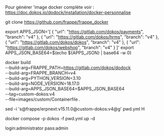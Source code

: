 Pour générer 'image docker complète voir : https://doc.dokos.io/dodock/installation/docker-personnalise


git clone https://github.com/frappe/frappe_docker

export APPS_JSON='[
    {
        "url": "https://gitlab.com/dokos/payments",
        "branch": "v4"
    },
    {
        "url": "https://gitlab.com/dokos/hrms",
        "branch": "v4"
    },
    {
        "url": "https://gitlab.com/dokos/dokos",
        "branch": "v4"
    },
    {
        "url": "https://gitlab.com/dokos/webshop",
        "branch": "v4"
    }
]'
export APPS_JSON_BASE64=$(echo ${APPS_JSON} | base64 -w 0)


docker build \
  --build-arg=FRAPPE_PATH=https://gitlab.com/dokos/dodock \
  --build-arg=FRAPPE_BRANCH=v4 \
  --build-arg=PYTHON_VERSION=3.10 \
  --build-arg=NODE_VERSION=18.17.0 \
  --build-arg=APPS_JSON_BASE64=$APPS_JSON_BASE64 \
  --tag=custom-dokos:v4 \
  --file=images/custom/Containerfile .



 sed -i 's@frappe/erpnext:v15.11.0@custom-dokos:v4@g' pwd.yml H

docker compose -p dokos -f pwd.yml up -d

login:administrator
pass:admin
